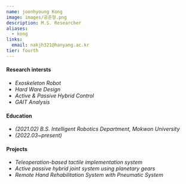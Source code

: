 ```yaml
---
name: joonhyoung Kong
image: images/공준형.png
description: M.S. Researcher
aliases:
  - kong
links:
  email: nakjh321@hanyang.ac.kr
tier: fourth
---
```

#### **Research intersts**
- *Exoskeleton Robot*
- *Hard Ware Design*
- *Active & Passive Hybrid Control*
- *GAIT Analysis*

#### **Education**
- *(2021.02) B.S. Intelligent Robotics Department, Mokwon University*
- *(2022.03~present)*

#### **Projects**
- *Teleoperation-based tactile implementation system*
- *Active passive hybrid joint system using planetary gears*
- *Remote Hand Rehabilitation System with Pneumatic System*